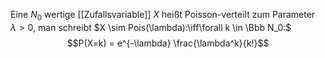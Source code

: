 Eine $N_0$ wertige [[Zufallsvariable]] $X$ heißt Poisson-verteilt zum Parameter $\lambda > 0$, man schreibt $X \sim Pois(\lambda):\iff\forall k \in \Bbb N_0:$
$$P(X=k) = e^{-\lambda} \frac{\lambda^k}{k!}$$